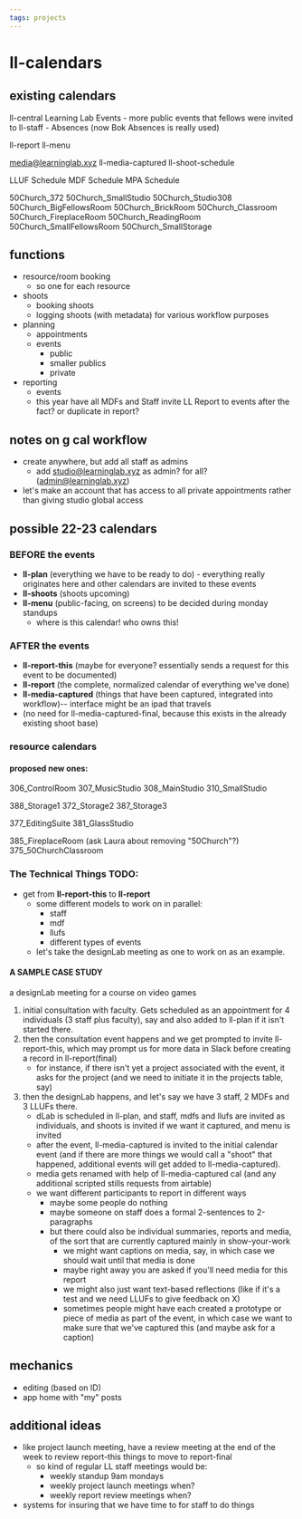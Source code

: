 ```yaml
---
tags: projects
---
```


# ll-calendars

## existing calendars
ll-central
Learning Lab Events - more public events that fellows were invited to
ll-staff - Absences (now Bok Absences is really used)

ll-report
ll-menu

media@learninglab.xyz
ll-media-captured
ll-shoot-schedule

LLUF Schedule
MDF Schedule
MPA Schedule

50Church_372
50Church_SmallStudio
50Church_Studio308
50Church_BigFellowsRoom
50Church_BrickRoom
50Church_Classroom
50Church_FireplaceRoom
50Church_ReadingRoom
50Church_SmallFellowsRoom
50Church_SmallStorage






## functions

- resource/room booking
    - so one for each resource
- shoots
    - booking shoots
    - logging shoots (with metadata) for various workflow purposes
- planning
    - appointments
    - events
        - public
        - smaller publics
        - private
- reporting
    - events
    - this year have all MDFs and Staff invite LL Report to events after the fact? or duplicate in report?


## notes on g cal workflow

- create anywhere, but add all staff as admins
    - add studio@learninglab.xyz as admin? for all? (admin@learninglab.xyz)
- let's make an account that has access to all private appointments rather than giving studio global access



## possible 22-23 calendars

### BEFORE the events
- **ll-plan** (everything we have to be ready to do) - everything really originates here and other calendars are invited to these events
- **ll-shoots** (shoots upcoming)
- **ll-menu** (public-facing, on screens) to be decided during monday standups
    * where is this calendar! who owns this!

### AFTER the events

- **ll-report-this** (maybe for everyone? essentially sends a request for this event to be documented)
- **ll-report** (the complete, normalized calendar of everything we've done)
- **ll-media-captured** (things that have been captured, integrated into workflow)-- interface might be an ipad that travels
- (no need for ll-media-captured-final, because this exists in the already existing shoot base)

### resource calendars
#### proposed new ones:

306_ControlRoom
307_MusicStudio
308_MainStudio
310_SmallStudio

388_Storage1
372_Storage2
387_Storage3

377_EditingSuite
381_GlassStudio

385_FireplaceRoom (ask Laura about removing "50Church"?)
375_50ChurchClassroom






### The Technical Things TODO:

* get from **ll-report-this** to **ll-report**
    * some different models to work on in parallel:
        * staff
        * mdf
        * llufs
        * different types of events
    * let's take the designLab meeting as one to work on as an example.

#### A SAMPLE CASE STUDY
 a designLab meeting for a course on video games
 

 
 
 1. initial consultation with faculty. Gets scheduled as an appointment for 4 individuals (3 staff plus faculty), say and also added to ll-plan if it isn't started there.  
 2. then the consultation event happens and we get prompted to invite ll-report-this, which may prompt us for more data in Slack before creating a record in ll-report(final)
     - for instance, if there isn't yet a project associated with the event, it asks for the project (and we need to initiate it in the projects table, say)
 3. then the designLab happens, and let's say we have 3 staff, 2 MDFs and 3 LLUFs there.
     - dLab is scheduled in ll-plan, and staff, mdfs and llufs are invited as individuals, and shoots is invited if we want it captured, and menu is invited
     - after the event, ll-media-captured is invited to the initial calendar event (and if there are more things we would call a "shoot" that happened, additional events will get added to ll-media-captured).
     - media gets renamed with help of ll-media-captured cal (and any additional scripted stills requests from airtable)
     - we want different participants to report in different ways
         - maybe some people do nothing
         - maybe someone on staff does a formal 2-sentences to 2-paragraphs
         - but there could also be individual summaries, reports and media, of the sort that are currently captured mainly in show-your-work
             - we might want captions on media, say, in which case we should wait until that media is done
             - maybe right away you are asked if you'll need media for this report
             - we might also just want text-based reflections (like if it's a test and we need LLUFs to give feedback on X)
             - sometimes people might have each created a prototype or piece of media as part of the event, in which case we want to make sure that we've captured this (and maybe ask for a caption)
 
     
     

## mechanics

- editing (based on ID)
- app home with "my" posts
 
 
 
 ## additional ideas
 * like project launch meeting, have a review meeting at the end of the week to review report-this things to move to report-final
     * so kind of regular LL staff meetings would be:
         * weekly standup 9am mondays
         * weekly project launch meetings when?
         * weekly report review meetings when?
 * systems for insuring that we have time to for staff to do things
 